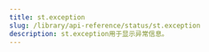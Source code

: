 ```yaml
---
title: st.exception
slug: /library/api-reference/status/st.exception
description: st.exception用于显示异常信息。
---
```


<Autofunction function="streamlit.exception" />
